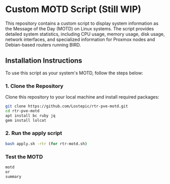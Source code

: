 # Custom MOTD Script (Still WIP)

This repository contains a custom script to display system information as the Message of the Day (MOTD) on Linux systems. The script provides detailed system statistics, including CPU usage, memory usage, disk usage, network interfaces, and specialized information for Proxmox nodes and Debian-based routers running BIRD.

## Installation Instructions

To use this script as your system's MOTD, follow the steps below:

### 1. Clone the Repository

Clone this repository to your local machine and install required packages:

```bash
git clone https://github.com/Lostepic/rtr-pve-motd.git
cd rtr-pve-motd
apt install bc ruby jq
gem install lolcat
```
### 2. Run the apply script

```bash
bash apply.sh -rtr (for rtr-motd.sh)
```

### Test the MOTD

```bash
motd
or
summary
```
